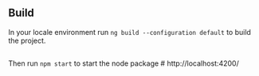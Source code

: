 
## Build
In your locale environment run `ng build --configuration default` to build the project.

##
Then run `npm start` to start the node package # http://localhost:4200/
